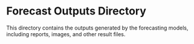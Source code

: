 # Forecast Outputs Directory

This directory contains the outputs generated by the forecasting models, including reports, images, and other result files. 